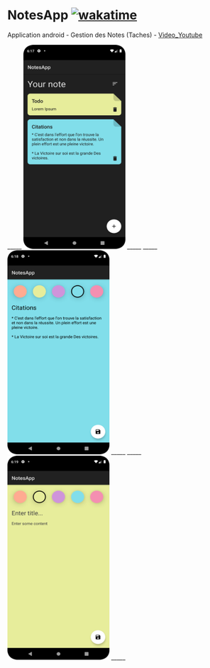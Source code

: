 # NotesApp [![wakatime](https://wakatime.com/badge/github/josue-lubaki/NotesApp.svg)](https://wakatime.com/badge/github/josue-lubaki/NotesApp)
 Application android - Gestion des Notes (Taches) -
 <a href="https://youtu.be/8YPXv7xKh2w">Video_Youtube</a>

_____ <img src="https://github.com/josue-lubaki/NotesApp/blob/main/screen/image_1.png?raw=true" width=230 height=460 /> _____ 
_____ <img src="https://github.com/josue-lubaki/NotesApp/blob/main/screen/image_2.png?raw=true" width=230 height=460 /> _____
_____ <img src="https://github.com/josue-lubaki/NotesApp/blob/main/screen/image_3.png?raw=true" width=230 height=460 /> _____ 
